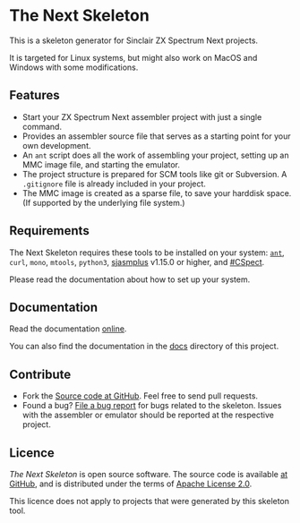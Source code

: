 # The Next Skeleton

This is a skeleton generator for Sinclair ZX Spectrum Next projects.

It is targeted for Linux systems, but might also work on MacOS and Windows with some modifications.

## Features

* Start your ZX Spectrum Next assembler project with just a single command.
* Provides an assembler source file that serves as a starting point for your own development.
* An `ant` script does all the work of assembling your project, setting up an MMC image file, and starting the emulator.
* The project structure is prepared for SCM tools like git or Subversion. A `.gitignore` file is already included in your project.
* The MMC image is created as a sparse file, to save your harddisk space. (If supported by the underlying file system.)

## Requirements

The Next Skeleton requires these tools to be installed on your system: [`ant`](https://ant.apache.org/), `curl`, `mono`, `mtools`, `python3`, [sjasmplus](https://github.com/z00m128/sjasmplus) v1.15.0 or higher, and [#CSpect](http://www.cspect.org/).

Please read the documentation about how to set up your system.

## Documentation

Read the documentation [online](https://shredzone.org/docs/nextskeleton/index.html).

You can also find the documentation in the [docs](docs/) directory of this project.

## Contribute

* Fork the [Source code at GitHub](https://github.com/shred/nextskeleton). Feel free to send pull requests.
* Found a bug? [File a bug report](https://github.com/shred/nextskeleton/issues) for bugs related to the skeleton. Issues with the assembler or emulator should be reported at the respective project.

## Licence

_The Next Skeleton_ is open source software. The source code is available [at GitHub](https://github.com/shred/nextskeleton), and is distributed under the terms of [Apache License 2.0](https://www.apache.org/licenses/LICENSE-2.0).

This licence does not apply to projects that were generated by this skeleton tool.
